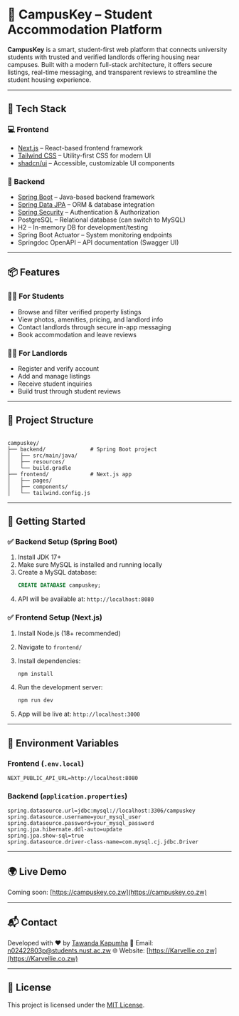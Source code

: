 # 🏫 CampusKey – Student Accommodation Platform

**CampusKey** is a smart, student-first web platform that connects university students with trusted and verified landlords offering housing near campuses. Built with a modern full-stack architecture, it offers secure listings, real-time messaging, and transparent reviews to streamline the student housing experience.

---

## 🔧 Tech Stack

### 💻 Frontend
- [Next.js](https://nextjs.org/) – React-based frontend framework
- [Tailwind CSS](https://tailwindcss.com/) – Utility-first CSS for modern UI
- [shadcn/ui](https://ui.shadcn.com/) – Accessible, customizable UI components

### 🚀 Backend
- [Spring Boot](https://spring.io/projects/spring-boot) – Java-based backend framework
- [Spring Data JPA](https://spring.io/projects/spring-data-jpa) – ORM & database integration
- [Spring Security](https://spring.io/projects/spring-security) – Authentication & Authorization
- PostgreSQL – Relational database (can switch to MySQL)
- H2 – In-memory DB for development/testing
- Spring Boot Actuator – System monitoring endpoints
- Springdoc OpenAPI – API documentation (Swagger UI)

---

## 📦 Features

### 👨‍🎓 For Students
- Browse and filter verified property listings
- View photos, amenities, pricing, and landlord info
- Contact landlords through secure in-app messaging
- Book accommodation and leave reviews

### 🧑‍💼 For Landlords
- Register and verify account
- Add and manage listings
- Receive student inquiries
- Build trust through student reviews

---

## 📁 Project Structure

```

campuskey/
├── backend/              # Spring Boot project
│   ├── src/main/java/
│   ├── resources/
│   └── build.gradle
├── frontend/             # Next.js app
│   ├── pages/
│   ├── components/
│   └── tailwind.config.js

````

---

## 🧪 Getting Started

### ✅ Backend Setup (Spring Boot)

1. Install JDK 17+
2. Make sure MySQL is installed and running locally
3. Create a MySQL database:
   ```sql
   CREATE DATABASE campuskey;

4. API will be available at: `http://localhost:8080`

### ✅ Frontend Setup (Next.js)

1. Install Node.js (18+ recommended)
2. Navigate to `frontend/`
3. Install dependencies:

   ```bash
   npm install
   ```
4. Run the development server:

   ```bash
   npm run dev
   ```
5. App will be live at: `http://localhost:3000`

---

## 🔐 Environment Variables

### Frontend (`.env.local`)

```
NEXT_PUBLIC_API_URL=http://localhost:8080
```

### Backend (`application.properties`)

```properties
spring.datasource.url=jdbc:mysql://localhost:3306/campuskey
spring.datasource.username=your_mysql_user
spring.datasource.password=your_mysql_password
spring.jpa.hibernate.ddl-auto=update
spring.jpa.show-sql=true
spring.datasource.driver-class-name=com.mysql.cj.jdbc.Driver
```

---

## 🌍 Live Demo

Coming soon: [https://campuskey.co.zw](https://campuskey.co.zw)

---


## 📬 Contact

Developed with ❤️ by [Tawanda Kapumha](https://linkedin.com/in/terryktee)
📧 Email: [n02422803p@students.nust.ac.zw](mailto:n02422803p@students.nust.ac.zw)
🌐 Website: [https://Karvellie.co.zw](https://Karvellie.co.zw)

---

## 📄 License

This project is licensed under the [MIT License](LICENSE).
